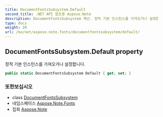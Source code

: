```yaml
---
title: DocumentFontsSubsystem.Default
second_title: .NET API 참조용 Aspose.Note
description: DocumentFontsSubsystem 재산. 정적 기본 인스턴스를 가져오거나 설정합니다.
type: docs
weight: 20
url: /ko/net/aspose.note.fonts/documentfontssubsystem/default/
---
```

## DocumentFontsSubsystem.Default property

정적 기본 인스턴스를 가져오거나 설정합니다.

```csharp
public static DocumentFontsSubsystem Default { get; set; }
```

### 또한보십시오

* class [DocumentFontsSubsystem](../)
* 네임스페이스 [Aspose.Note.Fonts](../../documentfontssubsystem/)
* 집회 [Aspose.Note](../../../)


